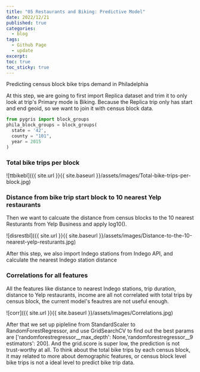 ```yaml
---
title: "05 Restaurants and Biking: Predictive Model"
date: 2022/12/21
published: true
categories:
  - blog
tags:
  - Github Page
  - update
excerpt:
toc: true
toc_sticky: true
---
```


Predicting census block bike trips demand in Philadelphia

At this step, we are going to first import Replica dataset and trim it to only look at trip's Primary mode is Biking. Because the Replica trip only has start and end
geoid, so we want to join it with census block data.

```python
from pygris import block_groups
phila_block_groups = block_groups(
  state = '42', 
  county = "101",
  year = 2015
)
```

### Total bike trips per block

![ttbikebl]({{ site.url }}{{ site.baseurl }}/assets/images/Total-bike-trips-per-block.jpg)

### Distance from bike trip start block to 10 nearest Yelp restaurants

Then we want to calcuate the distance from census blocks to the 10 nearest Resturants from Yelp Business and apply log10().

![disrestbl]({{ site.url }}{{ site.baseurl }}/assets/images/Distance-to-the-10-nearest-yelp-resturants.jpg)

After this step, we also import Indego stations from Indego API, and calculate the nearest Indego station distance

### Correlations for all features

All the features like distance to nearest Indego stations, trip duration, distance to Yelp restaurants, income are all not correlated with total trips by census block, the current model's feautres are not useful enough.

![corr]({{ site.url }}{{ site.baseurl }}/assets/images/Correlations.jpg)

After that we set up pipleline from  StandardScaler to RandomForestRegressor, and use GridSearchCV to find out the best params are ['randomforestregressor__max_depth': None,'randomforestregressor__9 estimators': 200]. And the grid.score is super low, the prediction is not trust-worthy at all. To think about the total bike trips by each census block, it may related to more about demographic features, or census block level bike trips is not a ideal level to predict bike trip data.
